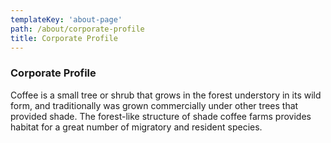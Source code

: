 ```yaml
---
templateKey: 'about-page'
path: /about/corporate-profile
title: Corporate Profile
---
```

### Corporate Profile
Coffee is a small tree or shrub that grows in the forest understory in its wild form, and traditionally was grown commercially under other trees that provided shade. The forest-like structure of shade coffee farms provides habitat for a great number of migratory and resident species.

